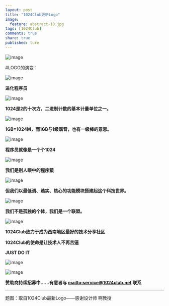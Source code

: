 ```yaml
---
layout: post
title: "1024Club更新Logo"
image:
  feature: abstract-10.jpg
tags: [1024Club]
comments: true
share: true
published: ture
---
```


![image](http://pic.yupoo.com/peigen123_v/FXscDQai/CKeQ4.png)


#LOGO的演变：


![image](http://pic.yupoo.com/peigen123_v/FY2Ywjjn/h1u63.png)

**进化程序员**

![image](http://pic.yupoo.com/peigen123_v/FYcuB5Tm/VY9ML.png)

**1024是2的十次方，二进制计数的基本计量单位之一。**

![image](http://pic.yupoo.com/peigen123_v/FYcuBeBC/ItpGk.png)

**1GB=1024M，而1GB与1级谐音，也有一级棒的意思。**

![image](http://pic.yupoo.com/peigen123_v/FYcuBmhM/rCg1c.png)

**程序员就像是一个个1024**

![image](http://pic.yupoo.com/peigen123_v/FYcuBuhS/T0q6G.png)

**我们是别人眼中的程序猿** 

![image](http://pic.yupoo.com/peigen123_v/FYcuBA3X/59elD.png)

**但我们以最低调、踏实、核心的功能模块搭建起这个科技世界。**

![image](http://pic.yupoo.com/peigen123_v/FYcuBFLz/RelJ2.png)

**我们不是孤独的个体，我们是一个联盟。**

![image](http://pic.yupoo.com/peigen123_v/FYcuBKrw/AMF4h.png)

**1024Club致力于成为西南地区最好的技术分享社区**


**1024Club的使命是让技术人不再苦逼**


**JUST DO IT**

![image](http://pic.yupoo.com/peigen123_v/FYcuBU77/Wb36P.png)

![image](http://pic.yupoo.com/peigen123_v/FY31p1Ur/nSliY.png)










**赞助商持续招募中……有意者与 <mailto:service@1024club.net> 联系**




---
题图：取自1024Club最新Logo——感谢设计师 啊教授